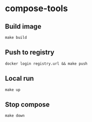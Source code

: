 # compose-tools

## Build image
```
make build
```
## Push to registry
```
docker login registry.url && make push
```
## Local run
```
make up
```
## Stop compose
```
make down
```
